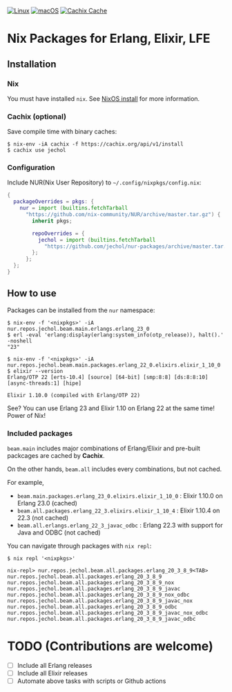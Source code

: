 [![Linux](https://github.com/jechol/nur-packages/workflows/Linux/badge.svg)](https://github.com/jechol/nur-packages/actions?query=workflow%3A%22Linux%22)
[![macOS](https://github.com/jechol/nur-packages/workflows/macOS/badge.svg)](https://github.com/jechol/nur-packages/actions?query=workflow%3A%22macOS%22)
[![Cachix Cache](https://img.shields.io/badge/cachix-jechol-blue.svg)](https://jechol.cachix.org)

# Nix Packages for Erlang, Elixir, LFE

## Installation

### Nix

You must have installed `nix`. See [NixOS install](https://nixos.org/manual/nix/stable/#chap-installation) for more information.

### Cachix (optional)

Save compile time with binary caches:

```console
$ nix-env -iA cachix -f https://cachix.org/api/v1/install
$ cachix use jechol
```

### Configuration

Include NUR(Nix User Repository) to `~/.config/nixpkgs/config.nix`:

```nix
{
  packageOverrides = pkgs: {
    nur = import (builtins.fetchTarball
      "https://github.com/nix-community/NUR/archive/master.tar.gz") {
        inherit pkgs;

        repoOverrides = {
          jechol = import (builtins.fetchTarball
            "https://github.com/jechol/nur-packages/archive/master.tar.gz") { };
        };
      };
  };
}
```

## How to use

Packages can be installed from the `nur` namespace:

```console
$ nix-env -f '<nixpkgs>' -iA nur.repos.jechol.beam.main.erlangs.erlang_23_0
$ erl -eval 'erlang:display(erlang:system_info(otp_release)), halt().'  -noshell
"23"

$ nix-env -f '<nixpkgs>' -iA nur.repos.jechol.beam.main.packages.erlang_22_0.elixirs.elixir_1_10_0
$ elixir --version
Erlang/OTP 22 [erts-10.4] [source] [64-bit] [smp:8:8] [ds:8:8:10] [async-threads:1] [hipe]

Elixir 1.10.0 (compiled with Erlang/OTP 22)
```

See? You can use Erlang 23 and Elixir 1.10 on Erlang 22 at the same time! Power of Nix!

### Included packages

`beam.main` includes major combinations of Erlang/Elixir and pre-built packcages are cached by **Cachix**.

On the other hands, `beam.all` includes every combinations, but not cached. 

For example,

- `beam.main.packages.erlang_23_0.elixirs.elixir_1_10_0` : Elixir 1.10.0 on Erlang 23.0 (cached)
- `beam.all.packages.erlang_22_3.elixirs.elixir_1_10_4` : Elixir 1.10.4 on 22.3 (not cached)
- `beam.all.erlangs.erlang_22_3_javac_odbc` : Erlang 22.3 with support for Java and ODBC (not cached)

You can navigate through packages with `nix repl`:

```
$ nix repl '<nixpkgs>'

nix-repl> nur.repos.jechol.beam.all.packages.erlang_20_3_8_9<TAB>
nur.repos.jechol.beam.all.packages.erlang_20_3_8_9                 
nur.repos.jechol.beam.all.packages.erlang_20_3_8_9_nox
nur.repos.jechol.beam.all.packages.erlang_20_3_8_9_javac           
nur.repos.jechol.beam.all.packages.erlang_20_3_8_9_nox_odbc
nur.repos.jechol.beam.all.packages.erlang_20_3_8_9_javac_nox       
nur.repos.jechol.beam.all.packages.erlang_20_3_8_9_odbc
nur.repos.jechol.beam.all.packages.erlang_20_3_8_9_javac_nox_odbc
nur.repos.jechol.beam.all.packages.erlang_20_3_8_9_javac_odbc
```

# TODO (Contributions are welcome)
- [ ] Include all Erlang releases
- [ ] Include all Elixir releases
- [ ] Automate above tasks with scripts or Github actions
